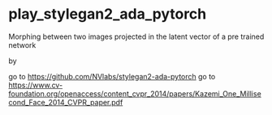 # play_stylegan2_ada_pytorch
Morphing between two images projected in the latent vector of a pre trained network

by 

go to https://github.com/NVlabs/stylegan2-ada-pytorch
go to https://www.cv-foundation.org/openaccess/content_cvpr_2014/papers/Kazemi_One_Millisecond_Face_2014_CVPR_paper.pdf
